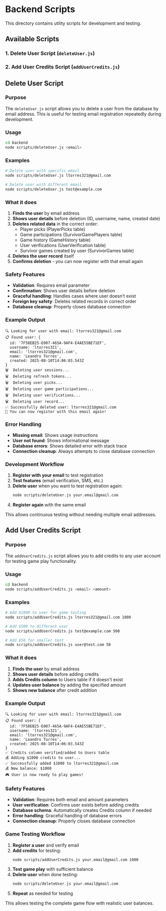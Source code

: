# Backend Scripts

This directory contains utility scripts for development and testing.

## Available Scripts

### 1. Delete User Script (`deleteUser.js`)
### 2. Add User Credits Script (`addUserCredits.js`)

## Delete User Script

### Purpose
The `deleteUser.js` script allows you to delete a user from the database by email address. This is useful for testing email registration repeatedly during development.

### Usage

```bash
cd backend
node scripts/deleteUser.js <email>
```

### Examples

```bash
# Delete user with specific email
node scripts/deleteUser.js ltorres321@gmail.com

# Delete user with different email
node scripts/deleteUser.js test@example.com
```

### What it does

1. **Finds the user** by email address
2. **Shows user details** before deletion (ID, username, name, created date)
3. **Deletes related data** in the correct order:
   - Player picks (PlayerPicks table)
   - Game participations (SurvivorGamePlayers table)
   - Game history (GameHistory table)
   - User verifications (UserVerification table)
   - Survivor games created by user (SurvivorGames table)
4. **Deletes the user record** itself
5. **Confirms deletion** - you can now register with that email again

### Safety Features

- **Validation**: Requires email parameter
- **Confirmation**: Shows user details before deletion
- **Graceful handling**: Handles cases where user doesn't exist
- **Foreign key safety**: Deletes related records in correct order
- **Database cleanup**: Properly closes database connection

### Example Output

```
🔍 Looking for user with email: ltorres321@gmail.com
📋 Found user: {
  id: '7F58EB25-E007-465A-9AF4-E4AE55BE71EF',
  username: 'ltorres321',
  email: 'ltorres321@gmail.com',
  name: 'Leandro Torres',
  created: 2025-08-10T14:06:03.543Z
}
🗑️  Deleting user sessions...
🗑️  Deleting refresh tokens...
🗑️  Deleting user picks...
🗑️  Deleting user game participations...
🗑️  Deleting user verifications...
🗑️  Deleting user record...
✅ Successfully deleted user: ltorres321@gmail.com
🎯 You can now register with this email again!
```

### Error Handling

- **Missing email**: Shows usage instructions
- **User not found**: Shows informational message
- **Database errors**: Shows detailed error with stack trace
- **Connection cleanup**: Always attempts to close database connection

### Development Workflow

1. **Register with your email** to test registration
2. **Test features** (email verification, SMS, etc.)
3. **Delete user** when you want to test registration again:
   ```bash
   node scripts/deleteUser.js your.email@gmail.com
   ```
4. **Register again** with the same email

This allows continuous testing without needing multiple email addresses.

## Add User Credits Script

### Purpose
The `addUserCredits.js` script allows you to add credits to any user account for testing game play functionality.

### Usage

```bash
cd backend
node scripts/addUserCredits.js <email> <amount>
```

### Examples

```bash
# Add $1000 to user for game testing
node scripts/addUserCredits.js ltorres321@gmail.com 1000

# Add $500 to different user
node scripts/addUserCredits.js test@example.com 500

# Add $50 for smaller test
node scripts/addUserCredits.js user@test.com 50
```

### What it does

1. **Finds the user** by email address
2. **Shows user details** before adding credits
3. **Adds Credits column** to Users table if it doesn't exist
4. **Updates user balance** by adding the specified amount
5. **Shows new balance** after credit addition

### Example Output

```
🔍 Looking for user with email: ltorres321@gmail.com
📋 Found user: {
  id: '7F58EB25-E007-465A-9AF4-E4AE55BE71EF',
  username: 'ltorres321',
  email: 'ltorres321@gmail.com',
  name: 'Leandro Torres',
  created: 2025-08-10T14:06:03.543Z
}
✅ Credits column verified/added to Users table
💰 Adding $1000 credits to user...
✅ Successfully added $1000 to ltorres321@gmail.com
💰 New balance: $1000
🎮 User is now ready to play games!
```

### Safety Features

- **Validation**: Requires both email and amount parameters
- **User verification**: Confirms user exists before adding credits
- **Database schema**: Automatically creates Credits column if needed
- **Error handling**: Graceful handling of database errors
- **Connection cleanup**: Properly closes database connection

### Game Testing Workflow

1. **Register a user** and verify email
2. **Add credits** for testing:
   ```bash
   node scripts/addUserCredits.js your.email@gmail.com 1000
   ```
3. **Test game play** with sufficient balance
4. **Delete user** when done testing:
   ```bash
   node scripts/deleteUser.js your.email@gmail.com
   ```
5. **Repeat** as needed for testing

This allows testing the complete game flow with realistic user balances.